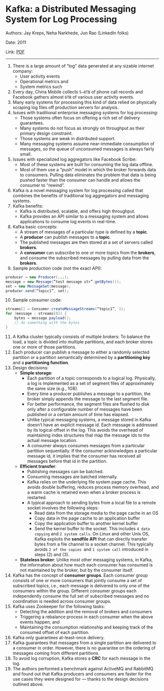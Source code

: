 # Kafka: a Distributed Messaging System for Log Processing


Authors: Jay Kreps, Neha Narkhede, Jun Rao (LinkedIn folks)

Date: 2011

Link: [PDF](http://notes.stephenholiday.com/Kafka.pdf)

-----

1. There is a large amount of “log” data generated at any sizable internet company:
    * User activity events
    * Operational metrics and
    * System metrics such
2. Every day, China Mobile collects `5–8TB` of phone call records and Facebook gathers almost `6TB` of various user activity events.
3. Many early systems for processing this kind of data relied on physically scraping log files off production servers for analysis.
4. Issues with traditional enterprise messaging systems for log processing:
    * Those systems often focus on offering a rich set of delivery guarantees.
    * Many systems do not focus as strongly on throughput as their primary design constraint.
    * Those systems are weak in distributed support.
    * Many messaging systems assume near-immediate consumption of messages, so the queue of unconsumed messages is always fairly small.
5. Issues with specialized log aggregators like Facebook Scribe:
    * Most of these systems are built for consuming the log data offline.
    * Most of them use a “push” model in which the broker forwards data to consumers. Pulling data eliminates the problem that data is being pushed faster than the consumer can handle and allows the consumer to “rewind”.
6. Kafka is a novel messaging system for log processing called that combines the benefits of traditional log aggregators and messaging systems.
7. Kafka benefits:
    * Kafka is distributed, scalable, and offers high throughput.
    * Kafka provides an API similar to a messaging system and allows applications to consume log events in real-time. 
8. Kafka basic concepts:
    * A stream of messages of a particular type is defined by a **topic**.
    * A **producer** can publish messages to a **topic**.
    * The published messages are then stored at a set of servers called **brokers**.
    * A **consumer** can subscribe to one or more topics from the **brokers**, and consume the subscribed messages by pulling data from the **brokers**.
9. Sample production code (not the exact API):
```java
producer = new Producer(...);
message = new Message(“test message str”.getBytes());
set = new MessageSet(message);
producer.send(“topic1”, set);
```
10. Sample consumer code:
```java
streams[] = Consumer.createMessageStreams(“topic1”, 1);
for (message : streams[0]) {
    bytes = message.payload();
    // do something with the bytes
}
```
11. A Kafka cluster typically consists of multiple brokers: To balance the load, a topic is divided into multiple partitions, and each broker stores one or more of those partitions.
12. Each producer can publish a message to either a randomly selected partition or a partition semantically determined by a **partitioning key** and a **partitioning function**.
13. Design decisions:
    * **Simple storage**:
        * Each partition of a topic corresponds to a logical log. Physically, a log is implemented as a set of segment files of approximately the same size (e.g., 1GB).
        * Every time a producer publishes a message to a partition, the broker simply appends the message to the last segment file.
        * For better performance, the segment files are flushed to disk only after a configurable number of messages have been published or a certain amount of time has elapsed.
        * Unlike typical messaging systems, a message stored in Kafka doesn’t have an explicit message id. Each message is addressed by its logical offset in the log. This avoids the overhead of maintaining index structures that map the message ids to the actual message location.
        * A consumer always consumes messages from a particular partition sequentially. If the consumer acknowledges a particular message id, it implies that the consumer has received all messages before that id in the partition.
    * **Efficient transfer**:
        * Publishing messages can be batched.
        * Consuming messages are batched internally.
        * Kafka relies on the underlying file system page cache. This avoids double buffering, reduces process memory overhead, and a warm cache is retained even when a broker process is restarted.
        * A typical approach to sending bytes from a local file to a remote socket involves the following steps:
            * Read data from the storage media to the page cache in an OS
            * Copy data in the page cache to an application buffer
            * Copy the application buffer to another kernel buffer
            * Send the kernel buffer to the socket.
        This includes `4 data copying` and `2 system calls`. On Linux and other Unix OS, Kafka exploits the **sendfile API** that can directly transfer bytes from a file channel to a socket channel. This typically avoids `2 of the copies `and `1 system call` introduced in steps (2) and (3).
    * **Stateless broker**: Unlike most other messaging systems, in Kafka, the information about how much each consumer has consumed is not maintained by the broker, but by the consumer itself.
13. Kafka has the concept of **consumer groups**. Each consumer group consists of one or more consumers that jointly consume a set of subscribed topics, i.e., each message is delivered to only one of the consumers within the group. Different consumer groups each independently consume the full set of subscribed messages and no coordination is needed across consumer groups.
14. Kafka uses Zookeeper for the following tasks:
    * Detecting the addition and the removal of brokers and consumers
    * Triggering a rebalance process in each consumer when the above events happen, and
    * Maintaining the consumption relationship and keeping track of the consumed offset of each partition.
15. Kafka only guarantees at-least-once delivery.
16. Kafka guarantees that messages from a single partition are delivered to a consumer in order. However, there is no guarantee on the ordering of messages coming from different partitions.
17. To avoid log corruption, Kafka stores a **CRC** for each message in the log.
18. The authors performed a benchmark against ActiveMQ and RabbitMQ and found out that Kafka producers and consumers are faster for the use cases they were designed for — thanks to the design decisions outlined above.